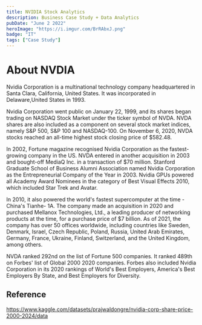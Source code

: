 ```yaml
---
title: NVIDIA Stock Analytics
description: Business Case Study + Data Analytics
pubDate: "June 2 2022"
heroImage: "https://i.imgur.com/BrRAbxJ.png"
badge: "IT"
tags: ["Case Study"]
---
```


# About NVDIA

Nvidia Corporation is a multinational technology company headquartered in Santa Clara, California, United States. It was incorporated in Delaware,United States in 1993.

Nvidia Corporation went public on January 22, 1999, and its shares began trading on NASDAQ Stock Market under the ticker symbol of NVDA. NVDA shares are also included as a component on several stock market indices, namely S&P 500, S&P 100 and NASDAQ-100. On November 6, 2020, NVDA stocks reached an all-time highest stock closing price of $582.48.

In 2002, Fortune magazine recognised Nvidia Corporation as the fastest-growing company in the US. NVDA entered in another acquisition in 2003 and bought-off MediaQ Inc. in a transaction of $70 million. Stanford Graduate School of Business Alumni Association named Nvidia Corporation as the Entrepreneurial Company of the Year in 2003. Nvidia GPUs powered all Academy Award Nominees in the category of Best Visual Effects 2010, which included Star Trek and Avatar.

In 2010, it also powered the world's fastest supercomputer at the time - China's Tianhe- 1A. The company made an acquisition in 2020 and purchased Mellanox Technologies, Ltd., a leading producer of networking products at the time, for a purchase price of $7 billion. As of 2021, the company has over 50 offices worldwide, including countries like Sweden, Denmark, Israel, Czech Republic, Poland, Russia, United Arab Emirates, Germany, France, Ukraine, Finland, Switzerland, and the United Kingdom, among others.

NVDA ranked 292nd on the list of Fortune 500 companies. It ranked 489th on Forbes' list of Global 2000 2020 companies. Forbes also included Nvidia Corporation in its 2020 rankings of World's Best Employers, America's Best Employers By State, and Best Employers for Diversity.

## Reference

https://www.kaggle.com/datasets/prajwaldongre/nvidia-corp-share-price-2000-2024/data
